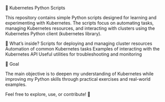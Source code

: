 🐍 Kubernetes Python Scripts

This repository contains simple Python scripts designed for learning and experimenting with Kubernetes. The scripts focus on automating tasks, managing Kubernetes resources, and interacting with clusters using the Kubernetes Python client (kubernetes library).

🔹 What’s inside?
Scripts for deploying and managing cluster resources
Automation of common Kubernetes tasks
Examples of interacting with the Kubernetes API
Useful utilities for troubleshooting and monitoring

🎯 Goal

The main objective is to deepen my understanding of Kubernetes while improving my Python skills through practical exercises and real-world examples.

Feel free to explore, use, or contribute! 🚀
